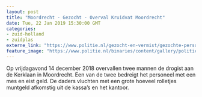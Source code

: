 ```yaml
---
layout: post
title: "Moordrecht - Gezocht - Overval Kruidvat Moordrecht"
date: Tue, 22 Jan 2019 15:30:00 GMT
categories: 
- zuid-holland 
- zuidplas 
externe_link: "https://www.politie.nl/gezocht-en-vermist/gezochte-personen/2019/januari/06-dh/tw-22-01/overval-drogist-moordrecht.html"
feature_image: "https://www.politie.nl/binaries/content/gallery/politie/gezocht/verdachten/2019/januari/06-dh/tw-22-01/190122_team_overval-kruidvat-moordrecht-2.jpg"
---
```


Op vrijdagavond 14 december 2018 overvallen twee mannen de drogist aan de Kerklaan in Moordrecht. Een van de twee bedreigt het personeel met een mes en eist geld. De daders vluchten met een grote hoeveel rolletjes muntgeld afkomstig uit de kassa’s en het kantoor.
